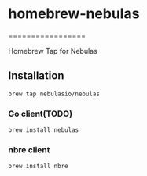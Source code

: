 # homebrew-nebulas

=================

Homebrew Tap for Nebulas


## Installation

```
brew tap nebulasio/nebulas
```

### Go client(TODO)
```
brew install nebulas
```

### nbre client
```
brew install nbre
```